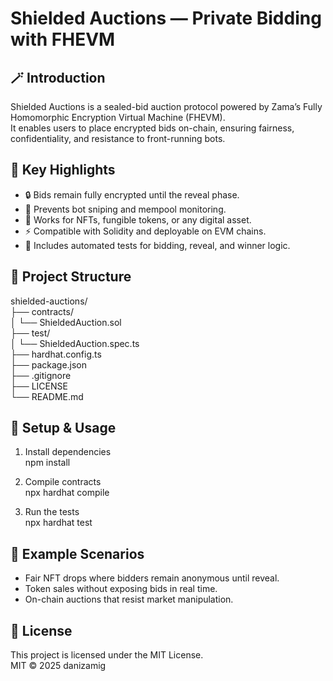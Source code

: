 # Shielded Auctions — Private Bidding with FHEVM

## 🪄 Introduction
Shielded Auctions is a sealed-bid auction protocol powered by Zama’s Fully Homomorphic Encryption Virtual Machine (FHEVM).  
It enables users to place encrypted bids on-chain, ensuring fairness, confidentiality, and resistance to front-running bots.  

## 🌟 Key Highlights
- 🔒 Bids remain fully encrypted until the reveal phase.  
- 🤖 Prevents bot sniping and mempool monitoring.  
- 🔗 Works for NFTs, fungible tokens, or any digital asset.  
- ⚡ Compatible with Solidity and deployable on EVM chains.  
- 🧪 Includes automated tests for bidding, reveal, and winner logic.  

## 📂 Project Structure
shielded-auctions/  
├── contracts/  
│   └── ShieldedAuction.sol  
├── test/  
│   └── ShieldedAuction.spec.ts  
├── hardhat.config.ts  
├── package.json  
├── .gitignore  
├── LICENSE  
└── README.md  

## 🚀 Setup & Usage
1. Install dependencies  
   npm install  

2. Compile contracts  
   npx hardhat compile  

3. Run the tests  
   npx hardhat test  

## 🎯 Example Scenarios
- Fair NFT drops where bidders remain anonymous until reveal.  
- Token sales without exposing bids in real time.  
- On-chain auctions that resist market manipulation.  

## 📝 License
This project is licensed under the MIT License.  
MIT © 2025 danizamig
